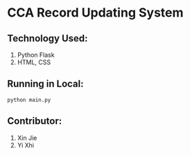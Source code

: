 # CCA Record Updating System

## Technology Used:
1.  Python Flask
2.  HTML, CSS

## Running in Local:
`python main.py`

## Contributor:
1. Xin Jie
2. Yi Xhi